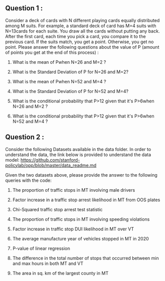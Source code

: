 ## Question 1 : 
Consider a deck of cards with N different playing cards equally distributed among M suits. For example, a standard deck of card has M=4 suits with N=13cards for each suite. You draw all the cards without putting any back. After the first card, each time you pick a card, you compare it to the previous card. If the suits match, you get a point. Otherwise, you get no point. Please answer the following questions about the value of P (amount of points you get at the end of this process) : 


1) What is the mean of Pwhen N=26 and M=2 ?

2) What is the Standard Deviation of P for N=26 and M=2?

3) What is the mean of Pwhen N=52 and M=4 ?

4) What is the Standard Deviation of P for N=52 and M=4?

5) What is the conditional probability that P>12 given that it's P>6when N=26 and M=2 ?

6) What is the conditional probability that P>12 given that it's P>6when N=52 and M=4 ?





## Question 2 : 
Consider the following Datasets available in the data folder. In order to understand the data, the link below is provided to understand the data model: 
https://github.com/stanford-policylab/opp/blob/master/data_readme.md

Given the two datasets above, please provide the answer to the following queries with the code: 

1) The proportion of traffic stops in MT involving male drivers

2) Factor increase in a traffic stop arrest likelihood in MT from OOS plates

3) Chi-Squared traffic stop arrest test statistic

4) The proportion of traffic stops in MT involving speeding violations

5) Factor increase in traffic stop DUI likelihood in MT over VT

6) The average manufacture year of vehicles stopped in MT in 2020

7) P-value of linear regression

8) The difference in the total number of stops that occurred between min and max hours in both MT and VT

9) The area in sq. km of the largest county in MT 

